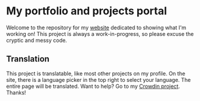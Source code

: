# My portfolio and projects portal

Welcome to the repository for my [website](https://qkeleq10.github.io/) dedicated to showing what I'm working on! This project is always a work-in-progress, so please excuse the cryptic and messy code.

## Translation

This project is translatable, like most other projects on my profile. On the site, there is a language picker in the top right to select your language. The entire page will be translated. Want to help? Go to my [Crowdin project](https://crowdin.com/project/qkeleq10). Thanks!
